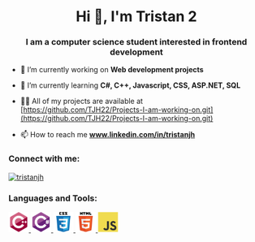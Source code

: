 <h1 align="center">Hi 👋, I'm Tristan 2</h1>
<h3 align="center">I am a computer science student interested in frontend development</h3>

- 🔭 I’m currently working on **Web development projects**

- 🌱 I’m currently learning **C#, C++, Javascript, CSS, ASP.NET, SQL**

- 👨‍💻 All of my projects are available at [https://github.com/TJH22/Projects-I-am-working-on.git](https://github.com/TJH22/Projects-I-am-working-on.git)

- 📫 How to reach me **www.linkedin.com/in/tristanjh**

<h3 align="left">Connect with me:</h3>
<p align="left">
<a href="https://linkedin.com/in/tristanjh" target="blank"><img align="center" src="https://raw.githubusercontent.com/rahuldkjain/github-profile-readme-generator/master/src/images/icons/Social/linked-in-alt.svg" alt="tristanjh" height="30" width="40" /></a>
</p>

<h3 align="left">Languages and Tools:</h3>
<p align="left"> <a href="https://www.w3schools.com/cpp/" target="_blank" rel="noreferrer"> <img src="https://raw.githubusercontent.com/devicons/devicon/master/icons/cplusplus/cplusplus-original.svg" alt="cplusplus" width="40" height="40"/> </a> <a href="https://www.w3schools.com/cs/" target="_blank" rel="noreferrer"> <img src="https://raw.githubusercontent.com/devicons/devicon/master/icons/csharp/csharp-original.svg" alt="csharp" width="40" height="40"/> </a> <a href="https://www.w3schools.com/css/" target="_blank" rel="noreferrer"> <img src="https://raw.githubusercontent.com/devicons/devicon/master/icons/css3/css3-original-wordmark.svg" alt="css3" width="40" height="40"/> </a> <a href="https://www.w3.org/html/" target="_blank" rel="noreferrer"> <img src="https://raw.githubusercontent.com/devicons/devicon/master/icons/html5/html5-original-wordmark.svg" alt="html5" width="40" height="40"/> </a> <a href="https://developer.mozilla.org/en-US/docs/Web/JavaScript" target="_blank" rel="noreferrer"> <img src="https://raw.githubusercontent.com/devicons/devicon/master/icons/javascript/javascript-original.svg" alt="javascript" width="40" height="40"/> </a> </p>
